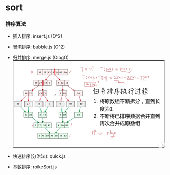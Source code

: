 # sort

### 排序算法
- 插入排序: insert.js (O^2)
- 冒泡排序: bubble.js (O^2)

- 归并排序: merge.js (OlogO)
![avatar](./image/merge.png)

- 快速排序(分治法): quick.js

- 基数排序: roikeSort.js